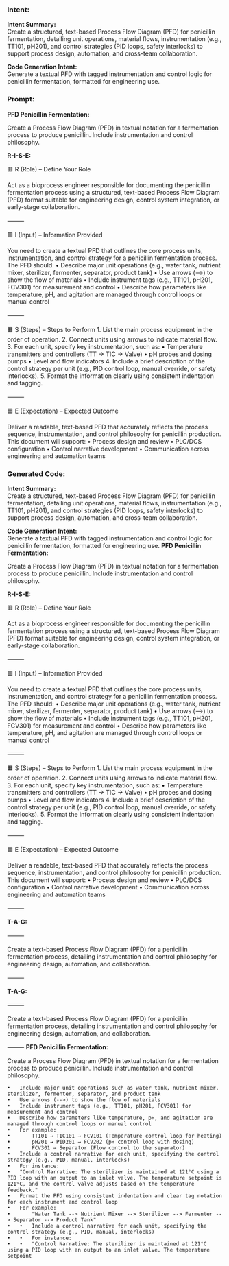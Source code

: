 ### Intent:
**Intent Summary:**  
Create a structured, text-based Process Flow Diagram (PFD) for penicillin fermentation, detailing unit operations, material flows, instrumentation (e.g., TT101, pH201), and control strategies (PID loops, safety interlocks) to support process design, automation, and cross-team collaboration.  

**Code Generation Intent:**  
Generate a textual PFD with tagged instrumentation and control logic for penicillin fermentation, formatted for engineering use.

### Prompt:
**PFD Penicillin Fermentation:**

Create a Process Flow Diagram (PFD) in textual notation for a fermentation process to produce penicillin. Include instrumentation and control philosophy.

**R-I-S-E:**

🟥 R (Role) – Define Your Role

Act as a bioprocess engineer responsible for documenting the penicillin fermentation process using a structured, text-based Process Flow Diagram (PFD) format suitable for engineering design, control system integration, or early-stage collaboration.

⸻

🟩 I (Input) – Information Provided

You need to create a textual PFD that outlines the core process units, instrumentation, and control strategy for a penicillin fermentation process. The PFD should:
	•	Describe major unit operations (e.g., water tank, nutrient mixer, sterilizer, fermenter, separator, product tank)
	•	Use arrows (-->) to show the flow of materials
	•	Include instrument tags (e.g., TT101, pH201, FCV301) for measurement and control
	•	Describe how parameters like temperature, pH, and agitation are managed through control loops or manual control

⸻

🟧 S (Steps) – Steps to Perform
	1.	List the main process equipment in the order of operation.
	2.	Connect units using arrows to indicate material flow.
	3.	For each unit, specify key instrumentation, such as:
	•	Temperature transmitters and controllers (TT → TIC → Valve)
	•	pH probes and dosing pumps
	•	Level and flow indicators
	4.	Include a brief description of the control strategy per unit (e.g., PID control loop, manual override, or safety interlocks).
	5.	Format the information clearly using consistent indentation and tagging.

⸻

🟦 E (Expectation) – Expected Outcome

Deliver a readable, text-based PFD that accurately reflects the process sequence, instrumentation, and control philosophy for penicillin production. This document will support:
	•	Process design and review
	•	PLC/DCS configuration
	•	Control narrative development
	•	Communication across engineering and automation teams

### Generated Code:
**Intent Summary:**  
Create a structured, text-based Process Flow Diagram (PFD) for penicillin fermentation, detailing unit operations, material flows, instrumentation (e.g., TT101, pH201), and control strategies (PID loops, safety interlocks) to support process design, automation, and cross-team collaboration.  

**Code Generation Intent:**  
Generate a textual PFD with tagged instrumentation and control logic for penicillin fermentation, formatted for engineering use.
**PFD Penicillin Fermentation:**

Create a Process Flow Diagram (PFD) in textual notation for a fermentation process to produce penicillin. Include instrumentation and control philosophy.

**R-I-S-E:**

🟥 R (Role) – Define Your Role

Act as a bioprocess engineer responsible for documenting the penicillin fermentation process using a structured, text-based Process Flow Diagram (PFD) format suitable for engineering design, control system integration, or early-stage collaboration.

⸻

🟩 I (Input) – Information Provided

You need to create a textual PFD that outlines the core process units, instrumentation, and control strategy for a penicillin fermentation process. The PFD should:
	•	Describe major unit operations (e.g., water tank, nutrient mixer, sterilizer, fermenter, separator, product tank)
	•	Use arrows (-->) to show the flow of materials
	•	Include instrument tags (e.g., TT101, pH201, FCV301) for measurement and control
	•	Describe how parameters like temperature, pH, and agitation are managed through control loops or manual control

⸻

🟧 S (Steps) – Steps to Perform
	1.	List the main process equipment in the order of operation.
	2.	Connect units using arrows to indicate material flow.
	3.	For each unit, specify key instrumentation, such as:
	•	Temperature transmitters and controllers (TT → TIC → Valve)
	•	pH probes and dosing pumps
	•	Level and flow indicators
	4.	Include a brief description of the control strategy per unit (e.g., PID control loop, manual override, or safety interlocks).
	5.	Format the information clearly using consistent indentation and tagging.

⸻

🟦 E (Expectation) – Expected Outcome

Deliver a readable, text-based PFD that accurately reflects the process sequence, instrumentation, and control philosophy for penicillin production. This document will support:
	•	Process design and review
	•	PLC/DCS configuration
	•	Control narrative development
	•	Communication across engineering and automation teams

⸻

**T-A-G:**

⸻

Create a text-based Process Flow Diagram (PFD) for a penicillin fermentation process, detailing instrumentation and control philosophy for engineering design, automation, and collaboration.

⸻

**T-A-G:**

⸻

Create a text-based Process Flow Diagram (PFD) for a penicillin fermentation process, detailing instrumentation and control philosophy for engineering design, automation, and collaboration.

⸻
**PFD Penicillin Fermentation:**

Create a Process Flow Diagram (PFD) in textual notation for a fermentation process to produce penicillin. Include instrumentation and control philosophy.

	•	Include major unit operations such as water tank, nutrient mixer, sterilizer, fermenter, separator, and product tank
	•	Use arrows (-->) to show the flow of materials
	•	Include instrument tags (e.g., TT101, pH201, FCV301) for measurement and control
	•	Describe how parameters like temperature, pH, and agitation are managed through control loops or manual control
	•	For example:
	•		TT101 → TIC101 → FCV101 (Temperature control loop for heating)
	•		pH201 → PID201 → FCV202 (pH control loop with dosing)
	•		FCV301 → Separator (Flow control to the separator)
	•	Include a control narrative for each unit, specifying the control strategy (e.g., PID, manual, interlocks)
	•	For instance:
	•	"Control Narrative: The sterilizer is maintained at 121°C using a PID loop with an output to an inlet valve. The temperature setpoint is 121°C, and the control valve adjusts based on the temperature feedback."
	•	Format the PFD using consistent indentation and clear tag notation for each instrument and control loop
	•	For example:
	•		"Water Tank --> Nutrient Mixer --> Sterilizer --> Fermenter --> Separator --> Product Tank"
	•	•	Include a control narrative for each unit, specifying the control strategy (e.g., PID, manual, interlocks)
	•	•	For instance:
	•	•	"Control Narrative: The sterilizer is maintained at 121°C using a PID loop with an output to an inlet valve. The temperature setpoint
